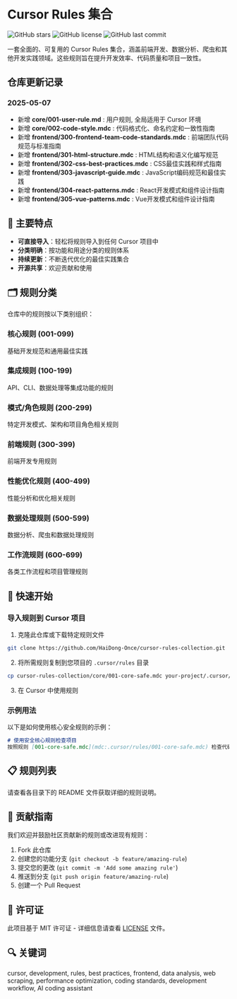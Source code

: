 # Cursor Rules 集合

![GitHub stars](https://img.shields.io/github/stars/yourusername/cursor-rules-collection?style=social)
![GitHub license](https://img.shields.io/github/license/yourusername/cursor-rules-collection)
![GitHub last commit](https://img.shields.io/github/last-commit/yourusername/cursor-rules-collection)

一套全面的、可复用的 Cursor Rules 集合，涵盖前端开发、数据分析、爬虫和其他开发实践领域。这些规则旨在提升开发效率、代码质量和项目一致性。

## 仓库更新记录
### 2025-05-07
- 新增 **core/001-user-rule.md** : 用户规则, 全局适用于 Cursor 环境
- 新增 **core/002-code-style.mdc** : 代码格式化、命名约定和一致性指南
- 新增 **frontend/300-frontend-team-code-standards.mdc** : 前端团队代码规范与标准指南
- 新增 **frontend/301-html-structure.mdc** : HTML结构和语义化编写规范
- 新增 **frontend/302-css-best-practices.mdc** : CSS最佳实践和样式指南
- 新增 **frontend/303-javascript-guide.mdc** : JavaScript编码规范和最佳实践
- 新增 **frontend/304-react-patterns.mdc** : React开发模式和组件设计指南
- 新增 **frontend/305-vue-patterns.mdc** : Vue开发模式和组件设计指南

## 📑 主要特点

- **可直接导入**：轻松将规则导入到任何 Cursor 项目中
- **分类明确**：按功能和用途分类的规则体系
- **持续更新**：不断迭代优化的最佳实践集合
- **开源共享**：欢迎贡献和使用

## 🗂️ 规则分类

仓库中的规则按以下类别组织：

### 核心规则 (001-099)
基础开发规范和通用最佳实践

### 集成规则 (100-199)
API、CLI、数据处理等集成功能的规则

### 模式/角色规则 (200-299)
特定开发模式、架构和项目角色相关规则

### 前端规则 (300-399)
前端开发专用规则

### 性能优化规则 (400-499)
性能分析和优化相关规则

### 数据处理规则 (500-599)
数据分析、爬虫和数据处理规则

### 工作流规则 (600-699)
各类工作流程和项目管理规则

## 🚀 快速开始

### 导入规则到 Cursor 项目

1. 克隆此仓库或下载特定规则文件
```bash
git clone https://github.com/HaiDong-Once/cursor-rules-collection.git
```

2. 将所需规则复制到您项目的 `.cursor/rules` 目录
```bash
cp cursor-rules-collection/core/001-core-safe.mdc your-project/.cursor/rules/
```

3. 在 Cursor 中使用规则

### 示例用法

以下是如何使用核心安全规则的示例：

```markdown
# 使用安全核心规则检查项目
按照规则 [001-core-safe.mdc](mdc:.cursor/rules/001-core-safe.mdc) 检查代码中的安全问题
```

## 📋 规则列表

请查看各目录下的 README 文件获取详细的规则说明。

## 🤝 贡献指南

我们欢迎并鼓励社区贡献新的规则或改进现有规则：

1. Fork 此仓库
2. 创建您的功能分支 (`git checkout -b feature/amazing-rule`)
3. 提交您的更改 (`git commit -m 'Add some amazing rule'`)
4. 推送到分支 (`git push origin feature/amazing-rule`)
5. 创建一个 Pull Request

## 📄 许可证

此项目基于 MIT 许可证 - 详细信息请查看 [LICENSE](LICENSE) 文件。

## 🔍 关键词

cursor, development, rules, best practices, frontend, data analysis, web scraping, performance optimization, coding standards, development workflow, AI coding assistant